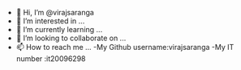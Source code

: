 - 👋 Hi, I’m @virajsaranga
- 👀 I’m interested in ...
- 🌱 I’m currently learning ...
- 💞️ I’m looking to collaborate on ...
- 📫 How to reach me ...
-My Github username:virajsaranga
-My IT number :it20096298
<!---
virajsaranga/virajsaranga is a ✨ special ✨ repository because its `README.md` (this file) appears on your GitHub profile.
You can click the Preview link to take a look at your changes.
--->
